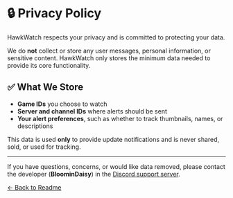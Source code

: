 # 🔒 Privacy Policy

HawkWatch respects your privacy and is committed to protecting your data.

We do **not** collect or store any user messages, personal information, or sensitive content. HawkWatch only stores the minimum data needed to provide its core functionality.

## ✅ What We Store

- **Game IDs** you choose to watch  
- **Server and channel IDs** where alerts should be sent  
- **Your alert preferences**, such as whether to track thumbnails, names, or descriptions  

This data is used **only** to provide update notifications and is never shared, sold, or used for tracking.

---

If you have questions, concerns, or would like data removed, please contact the developer (**BloominDaisy**) in the [Discord support server](https://discord.gg/fxhXWgxcHV).


[← Back to Readme](README.md)

